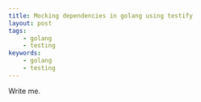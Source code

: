 ```yaml
---
title: Mocking dependencies in golang using testify
layout: post
tags:
    - golang
    - testing
keywords:
    - golang
    - testing
---
```


Write me.
